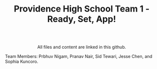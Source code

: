 <center><h1>Providence High School Team 1 - Ready, Set, App!</h1></center>
<br><br>
<center><p>All files and content are linked in this github.</p></center>
<p>Team Members: Prbhuv Nigam, Pranav Nair, Sid Tewari, Jesse Chen, and Sophia Kuncoro.</p>
